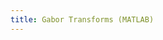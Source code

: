 ```yaml
---
title: Gabor Transforms (MATLAB)
---
```


<object data="../../../assets/docs/gabor.pdf" type="application/pdf" width="700px" height="700px"></object>
